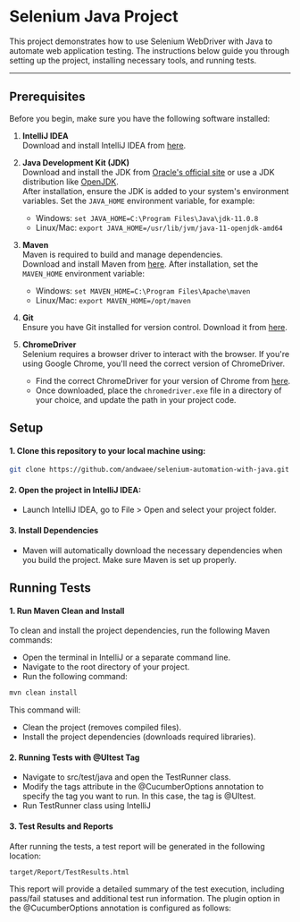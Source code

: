 # Selenium Java Project

This project demonstrates how to use Selenium WebDriver with Java to automate web application testing. The instructions
below guide you through setting up the project, installing necessary tools, and running tests.

---

## Prerequisites

Before you begin, make sure you have the following software installed:

1. **IntelliJ IDEA**  
   Download and install IntelliJ IDEA from [here](https://www.jetbrains.com/idea/).

2. **Java Development Kit (JDK)**  
   Download and install the JDK
   from [Oracle's official site](https://www.oracle.com/java/technologies/javase-jdk11-downloads.html) or use a JDK
   distribution like [OpenJDK](https://adoptopenjdk.net/).  
   After installation, ensure the JDK is added to your system's environment variables. Set the `JAVA_HOME` environment
   variable, for example:
    - Windows: `set JAVA_HOME=C:\Program Files\Java\jdk-11.0.8`
    - Linux/Mac: `export JAVA_HOME=/usr/lib/jvm/java-11-openjdk-amd64`

3. **Maven**  
   Maven is required to build and manage dependencies.  
   Download and install Maven from [here](https://maven.apache.org/download.cgi). After installation, set the
   `MAVEN_HOME` environment variable:
    - Windows: `set MAVEN_HOME=C:\Program Files\Apache\maven`
    - Linux/Mac: `export MAVEN_HOME=/opt/maven`

4. **Git**  
   Ensure you have Git installed for version control. Download it from [here](https://git-scm.com/).

5. **ChromeDriver**  
   Selenium requires a browser driver to interact with the browser. If you're using Google Chrome, you'll need the
   correct version of ChromeDriver.
    - Find the correct ChromeDriver for your version of Chrome
      from [here](https://sites.google.com/chromium.org/driver/).
    - Once downloaded, place the `chromedriver.exe` file in a directory of your choice, and update the path in your
      project code.

## Setup

#### 1. Clone this repository to your local machine using:

```bash
git clone https://github.com/andwaee/selenium-automation-with-java.git
```

#### 2. Open the project in IntelliJ IDEA:
   - Launch IntelliJ IDEA, go to File > Open and select your project folder.


#### 3. Install Dependencies
- Maven will automatically download the necessary dependencies when you build the project. Make sure Maven is set up properly.

## Running Tests

#### 1. Run Maven Clean and Install

To clean and install the project dependencies, run the following Maven commands:
- Open the terminal in IntelliJ or a separate command line.
- Navigate to the root directory of your project.
- Run the following command:

```bash
mvn clean install
```

This command will:

- Clean the project (removes compiled files).
- Install the project dependencies (downloads required libraries).

#### 2. Running Tests with @UItest Tag

- Navigate to src/test/java and open the TestRunner class.
- Modify the tags attribute in the @CucumberOptions annotation to specify the tag you want to run. In this case, the tag
  is @UItest.
- Run TestRunner class using IntelliJ

#### 3. Test Results and Reports

After running the tests, a test report will be generated in the following location:

```bash
target/Report/TestResults.html
```

This report will provide a detailed summary of the test execution, including pass/fail statuses and additional test run
information. The plugin option in the @CucumberOptions annotation is configured as follows:


